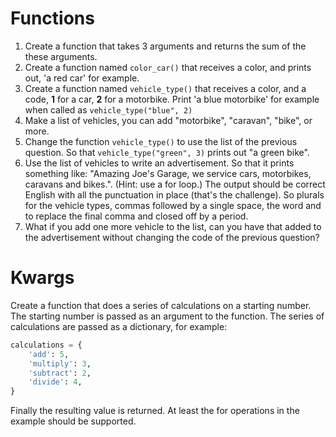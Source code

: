 # Functions

1. Create a function that takes 3 arguments and returns the sum of the these arguments.
1. Create a function named `color_car()` that receives a color, and prints out, 'a red car' for example.
1. Create a function named `vehicle_type()` that receives a color, and a code, **1** for a car, **2** for a motorbike. Print 'a blue motorbike' for example when called as `vehicle_type("blue", 2)`
1. Make a list of vehicles, you can add "motorbike", "caravan", "bike", or more.
1. Change the function `vehicle_type()` to use the list of the previous question. So that `vehicle_type("green", 3)` prints out "a green bike".
1. Use the list of vehicles to write an advertisement. So that it prints something like: "Amazing Joe's Garage, we service cars, motorbikes, caravans and bikes.". (Hint: use a for loop.) The output should be correct English with all the punctuation in place (that's the challenge). So plurals for the vehicle types, commas followed by a single space, the word and to replace the final comma and closed off by a period.
1. What if you add one more vehicle to the list, can you have that added to the advertisement without changing the code of the previous question?

# Kwargs

Create a function that does a series of calculations on a starting number. The starting number is passed as an 
argument to the function. The series of calculations are passed as a dictionary, for example:

```python
calculations = {
    'add': 5,
    'multiply': 3,
    'subtract': 2,
    'divide': 4,
}
```

Finally the resulting value is returned. At least the for operations in the example should be supported.